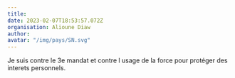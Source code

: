 ```yaml
---
title: 
date: 2023-02-07T18:53:57.072Z
organisation: Alioune Diaw 
author: 
avatar: "/img/pays/SN.svg"
---
```


Je suis contre le 3e mandat et contre l usage de la force pour protéger des interets personnels. 